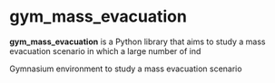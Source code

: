 # gym_mass_evacuation

**gym_mass_evacuation** is a Python library that aims to study a mass evacuation scenario
in which a large number of ind

Gymnasium environment to study a mass evacuation scenario
